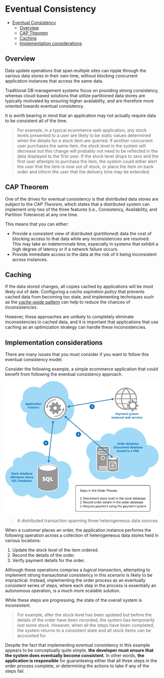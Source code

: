 
# Eventual Consistency

- [Eventual Consistency](#eventual-consistency)
  - [Overview](#overview)
  - [CAP Theorem](#cap-theorem)
  - [Caching](#caching)
  - [Implementation considerations](#implementation-considerations)

## Overview

Data update operations that span multiple sites can ripple through the various data stores in their own time, without blocking concurrent application instances that access the same data.

Traditional DB management systems focus on providing strong consistency, whereas cloud-based solutions that utilize partitioned data stores are typically motivated by ensuring higher availability, and are therefore more oriented towards eventual consistency.

It is worth bearing in mind that an application may not actually require data to be consistent all of the time.

> For example, in a typical ecommerce web application, any stock levels presented to a user are likely to be static values determined when the details for a stock item are queried. If another concurrent user purchases the same item, the stock level in the system will decrease but this change will probably not need to be reflected in the data displayed to the first user. If the stock level drops to zero and the first user attempts to purchase the item, the system could either alert the user that the item is now out of stock, or place the item on back order and inform the user that the delivery time may be extended.

## CAP Theorem

One of the drives for eventual consistency is that distributed data stores are subject to the _CAP Theorem_, which states that a distributed system can implement only two of the three features (i.e., Consistency, Availability, and Partition Tolerance) at any one time.

This means that you can either:

- Provide a consistent view of distributed (_partitioned_) data the cost of blocking access to that data while any inconsistencies are resolved. This may take an indeterminate time, especially in systems that exhibit a high degree of latency or if a network failure occurs.
- Provide immediate access to the data at the risk of it being inconsistent across instances.

## Caching

If the data stored changes, all copies cached by applications will be most likely out of date. Configuring a _cache expiration policy_ that prevents cached data from becoming too stale, and implementing techniques such as the [_cache-aside_ pattern](https://docs.microsoft.com/en-us/previous-versions/msp-n-p/dn589799(v=pandp.10)) can help to reduce the chances of inconsistencies.

However, these approaches are unlikely to completely eliminate inconsistencies in cached data, and it is important that applications that use caching as an optimization strategy can handle these inconsistencies.

## Implementation considerations

There are many issues that you must consider if you want to follow this eventual consistency model.

Consider the following example, a simple ecommerce application that could benefit from following the eventual consistency approach.

![](2022-08-09-22-03-51.png)

> A distributed transaction spanning three heterogeneous data sources.

When a customer places an order, the application instance performs the following operation across a collection of heterogeneous data stores held in various locations:

1. Update the stock level of the item ordered.
2. Record the details of the order.
3. Verify payment details for the order.

Although these operations comprise a _logical transaction_, attempting to implement strong transactional consistency in this scenario is likely to be impractical. Instead, implementing the order process as an eventually consistent series of steps, where each step in the process is essentially an autonomous operation, is a much more scalable solution.

While these steps are progressing, the state of the overall system is inconsistent.

> For example, after the stock level has been updated but before the details of the order have been recorded, the system has temporarily _lost_ some stock. However, when all the steps have been completed, the system returns to a consistent state and all stock items can be accounted for.

Despite the fact that implementing eventual consistency in this example appears to be conceptually quite simple, __the developer must ensure that the system does eventually become consistent__. In other words, __the application is responsible__ for guaranteeing either that all three steps in the order process complete, or determining the actions to take if any of the steps fail.
